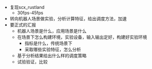 - 复现scx_rustland
	- 30fps-45fps
- 转向机器人场景做实验，分析计算特征，给出调度方法，加速
- 要正式的汇报
	- 机器人场景是什么，应用场景是什么
	- 在场景下怎么构建环境，实验设备，输入输出定好，构建好实验环境
		- 指标是什么，传统场景下
		- 采取哪些实验特征，怎么分析
	- 基于分析结果给出什么样的调度策略
	- 试验验证，比较